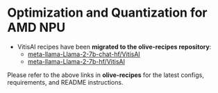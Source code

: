 # **Optimization and Quantization for AMD NPU**

- VitisAI recipes have been **migrated to the olive-recipes repository**:
  - [meta-llama-Llama-2-7b-chat-hf/VitisAI](https://github.com/microsoft/olive-recipes/tree/main/meta-llama-Llama-2-7b-chat-hf/VitisAI)
  - [meta-llama-Llama-2-7b-hf/VitisAI](https://github.com/microsoft/olive-recipes/tree/main/meta-llama-Llama-2-7b-hf/VitisAI)

Please refer to the above links in **olive-recipes** for the latest configs, requirements, and README instructions.
